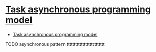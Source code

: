 # [Task asynchronous programming model](https://docs.microsoft.com/en-us/dotnet/csharp/programming-guide/concepts/async/task-asynchronous-programming-model)

- [Task asynchronous programming model](#task-asynchronous-programming-model)












TODO asynchronous pattern tttttttttttttttttttttttttt